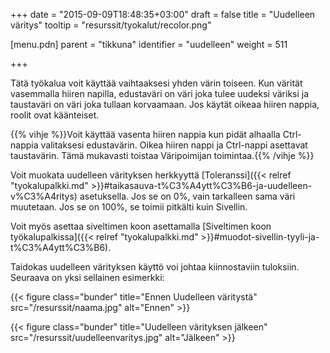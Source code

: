 +++
date = "2015-09-09T18:48:35+03:00"
draft = false
title = "Uudelleen väritys"
tooltip = "resurssit/tyokalut/recolor.png"

[menu.pdn]
    parent = "tikkuna"
    identifier = "uudelleen"
    weight = 511

+++

Tätä työkalua voit käyttää vaihtaaksesi yhden värin toiseen. Kun värität vasemmalla hiiren napilla, edustaväri on väri joka tulee uudeksi
väriksi ja taustaväri on väri joka tullaan korvaamaan. Jos käytät oikeaa hiiren nappia, roolit ovat käänteiset.

{{% vihje %}}Voit käyttää vasenta hiiren nappia kun pidät alhaalla Ctrl-nappia valitaksesi edustavärin. Oikea hiiren nappi ja Ctrl-nappi asettavat taustavärin. Tämä mukavasti toistaa Väripoimijan toimintaa.{{% /vihje %}}

Voit muokata uudelleen värityksen herkkyyttä [Toleranssi]({{< relref "tyokalupalkki.md" >}}#taikasauva-t%C3%A4ytt%C3%B6-ja-uudelleen-v%C3%A4ritys)
asetuksella. Jos se on 0%, vain tarkalleen sama väri muutetaan. Jos se on 100%, se toimii pitkälti kuin Sivellin.

Voit myös asettaa siveltimen koon asettamalla [Siveltimen koon työkalupalkissa]({{< relref "tyokalupalkki.md" >}}#muodot-sivellin-tyyli-ja-t%C3%A4ytt%C3%B6).

Taidokas uudelleen värityksen käyttö voi johtaa kiinnostaviin tuloksiin. Seuraava on yksi sellainen esimerkki:

{{< figure class="bunder" title="Ennen Uudelleen väritystä" src="/resurssit/naama.jpg" alt="Ennen" >}}

{{< figure class="bunder" title="Uudelleen värityksen jälkeen" src="/resurssit/uudelleenvaritys.jpg" alt="Jälkeen" >}}
